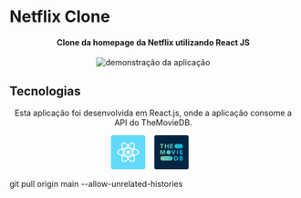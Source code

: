 # Netflix Clone
<div align="center">
<h4>Clone da homepage da Netflix utilizando React JS</h4>
<img src="https://media1.giphy.com/media/4N43w83KhK1sCJfGOp/giphy.gif?cid=790b76110bd65a99e20212fe185487e98fe167650fd10f1d&rid=giphy.gif&ct=g" alt="demonstração da aplicação">
</div>

## Tecnologias
<p align="center">
Esta aplicação foi desenvolvida em React.js, onde a aplicação consome a API do TheMovieDB.
</p>
<p align="center">
 <a href="https://pt-br.reactjs.org/" target="_blank"><img src="https://github.com/mcosta21/netflix-clone-reactjs/blob/master/docs/icon-reactjs.png?raw=true" alt="React JS" width="60"></a>
  &nbsp&nbsp
<a href="https://www.themoviedb.org/" target="_blank"><img src="https://github.com/mcosta21/netflix-clone-reactjs/blob/master/docs/icon-tmdb.png?raw=true" alt="TMDB" width="60"></a>
  &nbsp&nbsp
</p>

git pull origin main --allow-unrelated-histories
